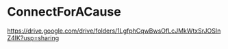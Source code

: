 # ConnectForACause

https://drive.google.com/drive/folders/1LgfphCqwBwsOfLcJMkWtxSrJOSInZ4IK?usp=sharing
